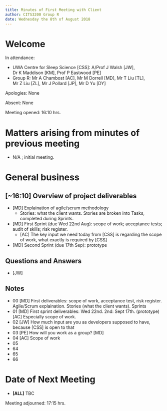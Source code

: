 ```yaml
---
title: Minutes of First Meeting with Client
author: CITS3200 Group R
date: Wednesday the 8th of August 2018
---
```


# Welcome

In attendance: 

- UWA Centre for Sleep Science [CSS]: A/Prof J Walsh [JW], Dr K Maddison [KM], Prof P Eastwood [PE]
- Group R: Mr A Chambost [AC], Mr M Dorrell [MD], Mr T Liu [TL], Mr Z Liu [ZL], Mr J Pollard [JP], Mr D Yu [DY]

Apologies: None

Absent: None

Meeting opened: 16:10 hrs. 

# Matters arising from minutes of previous meeting

- N/A ; initial meeting.

# General business

## [~16:10] Overview of project deliverables
- [MD] Explaination of agile/scrum methodology
  - Stories: what the client wants. Stories are broken into Tasks, completed during Sprints.
- [MD] First Sprint (due Wed 22nd Aug): scope of work; acceptance tests; audit of skills; risk register.
  - [AC] The key input we need today from [CSS] is regarding the scope of work, what exactly is required by [CSS] 
- [MD] Second Sprint (due 17th Sep): prototype

## Questions and Answers
- [JW]


## Notes
- 00 [MD] First deliverables: scope of work, acceptance test, risk register. Agile/Scrum explaination. Stories (what the client wants). Sprints
- 01 [MD] First sprint deliverables: Wed 22nd. 2nd: Sept 17th. (prototype)  [AC] Especially scope of work.
- 02 [JW] How much input are you as developers supposed to have, because [CSS] is open to that
- 03 [PE] How will you work as a group? [MD]
- 04 [AC] Scope of work
- 05
- 64
- 65
- 66


# Date of Next Meeting
- **[ALL]** TBC

Meeting adjourned: 17:15 hrs. 
